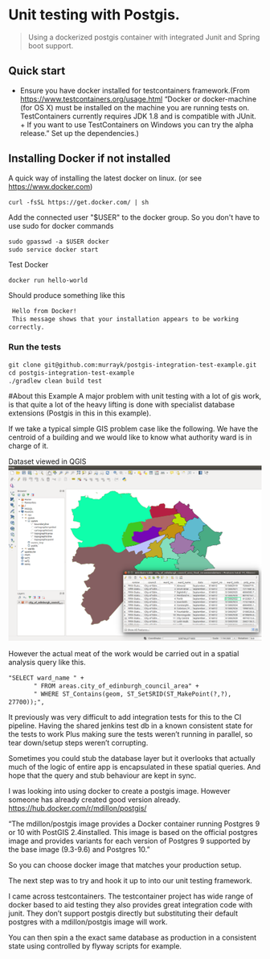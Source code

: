 # Unit testing with Postgis.
 > Using a dockerized postgis container with integrated Junit and Spring boot support.
 
Quick start
------------
  * Ensure you have docker installed for testcontainers framework.(From https://www.testcontainers.org/usage.html
                                      “Docker or docker-machine (for OS X) must be installed on the machine you are running tests on. TestContainers currently requires JDK 1.8 and is compatible with JUnit.
                                      +
                                      If you want to use TestContainers on Windows you can try the alpha release.”
                                      Set up the dependencies.)
  
 Installing Docker if not installed
 ------------
 A quick way of installing the latest docker on linux. (or see https://www.docker.com)
 ~~~
 curl -fsSL https://get.docker.com/ | sh
 ~~~
 Add the connected user "$USER" to the docker group. So you don't have to use sudo for docker commands
 
 ~~~
sudo gpasswd -a $USER docker
sudo service docker start
 ~~~
 
 Test Docker
 ~~~
 docker run hello-world
  ~~~
  Should produce something like this

  ~~~
   Hello from Docker!
   This message shows that your installation appears to be working correctly.
  ~~~
### Run the tests

~~~
git clone git@github.com:murrayk/postgis-integration-test-example.git
cd postgis-integration-test-example
./gradlew clean build test 
~~~

#About this Example
A major problem with unit testing with a lot of gis work, is that quite a lot of the heavy lifting is done with specialist database extensions (Postgis in this in this example). 

If we take a typical simple GIS problem case like the following. 
We have the centroid of a building and we would like to know what authority ward is in charge of it.

Dataset viewed in QGIS
![Dataset qgis](docs/dataset-qgis.png)

However the actual meat of the work would be carried out in a spatial analysis query like this. 

~~~
"SELECT ward_name " +
       " FROM areas.city_of_edinburgh_council_area" +
       " WHERE ST_Contains(geom, ST_SetSRID(ST_MakePoint(?,?), 27700));",
~~~
It previously was very difficult to add integration tests for this to the CI pipeline. Having the shared jenkins test db in a known consistent state for the tests to work
Plus making sure the tests weren’t running in parallel, so tear down/setup steps weren’t corrupting.

Sometimes you could stub the database layer but it overlooks that actually much of the logic of entire app is encapsulated in these spatial queries. And hope that the query and stub behaviour are kept in sync.


I was looking into using docker to create a postgis image. However someone has already created good version already. https://hub.docker.com/r/mdillon/postgis/

“The mdillon/postgis image provides a Docker container running Postgres 9 or 10 with PostGIS 2.4installed. This image is based on the official postgres image and provides variants for each version of Postgres 9 supported by the base image (9.3-9.6) and Postgres 10.”

So you can choose docker image that matches your production setup.


The next step was to try and hook it up to into our unit testing framework.

I came across testcontainers. The testcontainer project has wide range of docker based to aid testing they also provides great integration code with junit. They don’t support postgis directly but substituting  their default postgres with a  mdillon/postgis image will work.


You can then spin a the exact same database as production in a consistent state using controlled by flyway scripts for example.

